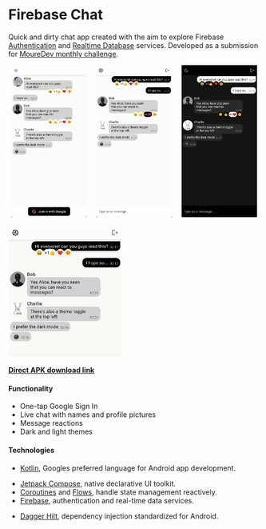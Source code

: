 # Firebase Chat

Quick and dirty chat app created with the aim to explore Firebase [Authentication](https://firebase.google.com/docs/auth) and [Realtime Database](https://firebase.google.com/docs/database) services. Developed as a submission for [MoureDev monthly challenge](https://go.rviewer.io/dev-firebase-chat-es).

<p align="center">
  <img src="/readme-resources/screen1.png" width="30%">
&nbsp; &nbsp; 
  <img src="/readme-resources/screen2.png" width="30%">
&nbsp; &nbsp;
  <img src="/readme-resources/screen3.png" width="30%">
</p>
<img src="/readme-resources/reactions.gif" width="45%">

**[Direct APK download link](https://drive.google.com/uc?id=1YMG1JRc3geMpA_MaVPHasJr9a8ni7dNA&export=download)**

#### Functionality

- One-tap Google Sign In
- Live chat with names and profile pictures
- Message reactions
- Dark and light themes

#### Technologies

- [Kotlin](https://kotlinlang.org/), Googles preferred language for Android app development.
* [Jetpack Compose](https://developer.android.com/jetpack/compose), native declarative UI toolkit.
* [Coroutines](https://kotlinlang.org/docs/coroutines-overview.html) and [Flows](https://developer.android.com/kotlin/flow/stateflow-and-sharedflow), handle state management reactively.
* [Firebase](https://firebase.google.com), authentication and real-time data services.
- [Dagger Hilt](https://dagger.dev/hilt/), dependency injection standardized for Android.

